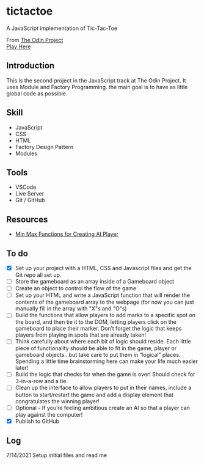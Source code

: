 # tictactoe
A JavaScript implementation of Tic-Tac-Toe

From [The Odin Project](https://www.theodinproject.com)  
[Play Here](https://jdelles.github.io/tictactoe/)

## Introduction
This is the second project in the JavaScript track at The Odin Project. It uses Module and Factory Programming. the main goal is to have as little global code as possible.

## Skill
- JavaScript
- CSS
- HTML
- Factory Design Pattern
- Modules

## Tools
- VSCode
- Live Server
- Git / GitHub

## Resources
- [Min Max Functions for Creating AI Player](https://en.wikipedia.org/wiki/Minimax#Minimax_algorithm_with_alternate_moves)


## To do 
- [X] Set up your project with a HTML, CSS and Javascript files and get the Git repo all set up.
- [ ] Store the gameboard as an array inside of a Gameboard object
- [ ] Create an object to control the flow of the game
- [ ] Set up your HTML and write a JavaScript function that will render the contents of the gameboard array to the webpage (for now you can just manually fill in the array with "X"s and "O"s)
- [ ] Build the functions that allow players to add marks to a specific spot on the board, and then tie it to the DOM, letting players click on the gameboard to place their marker. Don’t forget the logic that keeps players from playing in spots that are already taken!
- [ ] Think carefully about where each bit of logic should reside. Each little piece of functionality should be able to fit in the game, player or gameboard objects.. but take care to put them in “logical” places. Spending a little time brainstorming here can make your life much easier later!
- [ ] Build the logic that checks for when the game is over! Should check for 3-in-a-row and a tie.
- [ ] Clean up the interface to allow players to put in their names, include a button to start/restart the game and add a display element that congratulates the winning player!
- [ ] Optional - If you’re feeling ambitious create an AI so that a player can play against the computer!
- [X] Publish to GitHub

## Log
7/14/2021 Setup initial files and read me
